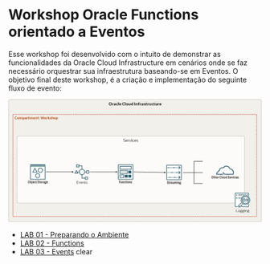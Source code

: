 ﻿# Workshop Oracle Functions orientado a Eventos

Esse workshop foi desenvolvido com o intuito de demonstrar as funcionalidades da Oracle Cloud Infrastructure em cenários onde se faz necessário orquestrar sua infraestrutura baseando-se em Eventos. O objetivo final deste workshop, é a criação e implementação do seguinte fluxo de evento:

![](./Arquitetura.png)

- [LAB 01 - Preparando o Ambiente](./LAB01/README.md)
- [LAB 02 - Functions](./LAB02/README.md)
- [LAB 03 - Events](./LAB03/README.md)
clear
